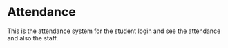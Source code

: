 # Attendance
This is the attendance system for the student login and see the attendance and also the staff.
